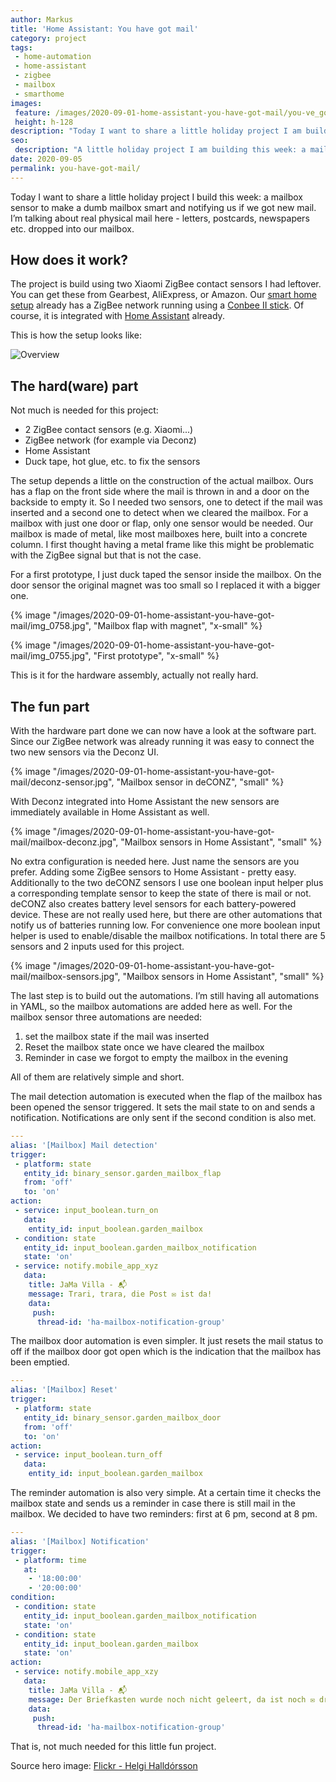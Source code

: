```yaml
---
author: Markus
title: 'Home Assistant: You have got mail'
category: project
tags:
 - home-automation
 - home-assistant
 - zigbee
 - mailbox
 - smarthome
images:
 feature: /images/2020-09-01-home-assistant-you-have-got-mail/you-ve_got_mail_-2685196800-.jpg
 height: h-128
description: "Today I want to share a little holiday project I am building this week: a mailbox sensor to make a dumb mailbox smart and notify us when we get new mail. I'm talking about real physical mail - letters, postcards, newspapers, etc. that get dropped into our mailbox."
seo:
 description: "A little holiday project I am building this week: a mailbox sensor to make a dumb mailbox smart and notify us when we get new mail."
date: 2020-09-05
permalink: you-have-got-mail/
---
```


Today I want to share a little holiday project I build this week: a mailbox sensor to make a dumb mailbox smart and notifying us if we got new mail. I’m talking about real physical mail here - letters, postcards, newspapers etc. dropped into our mailbox.

## How does it work?

The project is build using two Xiaomi ZigBee contact sensors I had leftover. You can get these from Gearbest, AliExpress, or Amazon. Our [smart home setup](/jama-villa/) already has a ZigBee network running using a [Conbee II stick](https://phoscon.de/en/conbee2). Of course, it is integrated with [Home Assistant](https://www.home-assistant.io) already.

This is how the setup looks like:

![Overview](/assets/images/2020-09-01-home-assistant-you-have-got-mail/mailbox-sensor-diagram.png)

## The hard(ware) part

Not much is needed for this project:

- 2 ZigBee contact sensors (e.g. Xiaomi...)
- ZigBee network (for example via Deconz)
- Home Assistant
- Duck tape, hot glue, etc. to fix the sensors

The setup depends a little on the construction of the actual mailbox. Ours has a flap on the front side where the mail is thrown in and a door on the backside to empty it. So I needed two sensors, one to detect if the mail was inserted and a second one to detect when we cleared the mailbox. For a mailbox with just one door or flap, only one sensor would be needed. Our mailbox is made of metal, like most mailboxes here, built into a concrete column. I first thought having a metal frame like this might be problematic with the ZigBee signal but that is not the case.

For a first prototype, I just duck taped the sensor inside the mailbox. On the door sensor the original magnet was too small so I replaced it with a bigger one.

{% image "/images/2020-09-01-home-assistant-you-have-got-mail/img_0758.jpg", "Mailbox flap with magnet", "x-small" %}

{% image "/images/2020-09-01-home-assistant-you-have-got-mail/img_0755.jpg", "First prototype", "x-small" %}

This is it for the hardware assembly, actually not really hard.

## The fun part

With the hardware part done we can now have a look at the software part. Since our ZigBee network was already running it was easy to connect the two new sensors via the Deconz UI.

{% image "/images/2020-09-01-home-assistant-you-have-got-mail/deconz-sensor.jpg", "Mailbox sensor in deCONZ", "small" %}

With Deconz integrated into Home Assistant the new sensors are immediately available in Home Assistant as well.

{% image "/images/2020-09-01-home-assistant-you-have-got-mail/mailbox-deconz.jpg", "Mailbox sensors in Home Assistant", "small" %}

No extra configuration is needed here. Just name the sensors are you prefer. Adding some ZigBee sensors to Home Assistant - pretty easy. Additionally to the two deCONZ sensors I use one boolean input helper plus a corresponding template sensor to keep the state of there is mail or not. deCONZ also creates battery level sensors for each battery-powered device. These are not really used here, but there are other automations that notify us of batteries running low. For convenience one more boolean input helper is used to enable/disable the mailbox notifications. In total there are 5 sensors and 2 inputs used for this project.

{% image "/images/2020-09-01-home-assistant-you-have-got-mail/mailbox-sensors.jpg", "Mailbox sensors in Home Assistant", "small" %}

The last step is to build out the automations. I’m still having all automations in YAML, so the mailbox automations are added here as well. For the mailbox sensor three automations are needed:

1. set the mailbox state if the mail was inserted
2. Reset the mailbox state once we have cleared the mailbox
3. Reminder in case we forgot to empty the mailbox in the evening

All of them are relatively simple and short.

The mail detection automation is executed when the flap of the mailbox has been opened the sensor triggered. It sets the mail state to on and sends a notification. Notifications are only sent if the second condition is also met.

```yaml
---
alias: '[Mailbox] Mail detection'
trigger:
 - platform: state
   entity_id: binary_sensor.garden_mailbox_flap
   from: 'off'
   to: 'on'
action:
 - service: input_boolean.turn_on
   data:
    entity_id: input_boolean.garden_mailbox
 - condition: state
   entity_id: input_boolean.garden_mailbox_notification
   state: 'on'
 - service: notify.mobile_app_xyz
   data:
    title: JaMa Villa - 📬
    message: Trari, trara, die Post ✉️ ist da!
    data:
     push:
      thread-id: 'ha-mailbox-notification-group'
```

The mailbox door automation is even simpler. It just resets the mail status to off if the mailbox door got open which is the indication that the mailbox has been emptied.

```yaml
---
alias: '[Mailbox] Reset'
trigger:
 - platform: state
   entity_id: binary_sensor.garden_mailbox_door
   from: 'off'
   to: 'on'
action:
 - service: input_boolean.turn_off
   data:
    entity_id: input_boolean.garden_mailbox
```

The reminder automation is also very simple. At a certain time it checks the mailbox state and sends us a reminder in case there is still mail in the mailbox. We decided to have two reminders: first at 6 pm, second at 8 pm.

```yaml
---
alias: '[Mailbox] Notification'
trigger:
 - platform: time
   at:
    - '18:00:00'
    - '20:00:00'
condition:
 - condition: state
   entity_id: input_boolean.garden_mailbox_notification
   state: 'on'
 - condition: state
   entity_id: input_boolean.garden_mailbox
   state: 'on'
action:
 - service: notify.mobile_app_xzy
   data:
    title: JaMa Villa - 📬
    message: Der Briefkasten wurde noch nicht geleert, da ist noch ✉️ drin.
    data:
     push:
      thread-id: 'ha-mailbox-notification-group'
```

<github-badge repo="mhaack/home-assistant-config"></github-badge>

That is, not much needed for this little fun project.

Source hero image: [Flickr - Helgi Halldórsson](https://www.flickr.com/photos/8058853@N06/2685196800)
